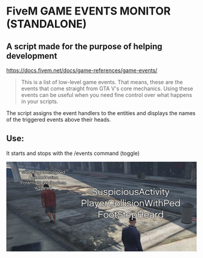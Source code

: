 # FiveM GAME EVENTS MONITOR (STANDALONE)

## A script made for the purpose of helping development

https://docs.fivem.net/docs/game-references/game-events/

>This is a list of low-level game events. That means, these are the events that come straight from GTA V's core mechanics. 
>Using these events can be useful when you need fine control over what happens in your scripts.

The script assigns the event handlers to the entities and displays the names of the triggered events above their heads.

## Use:
It starts and stops with the /events command (toggle)

![events gallery](https://github.com/Ekhion76/game_events/blob/main/preview_images/events.jpg)
